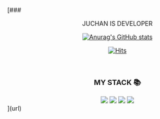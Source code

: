 [### <div align=center> JUCHAN IS DEVELOPER </div>

<!--
**mtaa5223/mtaa5223** is a ✨ _special_ ✨ repository because its `README.md` (this file) appears on your GitHub profile.

Here are some ideas to get you started:

- 🔭 I’m currently working on ...
- 🌱 I’m currently learning ...
- 👯 I’m looking to collaborate on ...
- 🤔 I’m looking for help with ...
- 💬 Ask me about ...
- 📫 How to reach me: ...
- 😄 Pronouns: ...
- ⚡ Fun fact: ...
-->
<div align=center>
                
  

  
[![Anurag's GitHub stats](https://github-readme-stats.vercel.app/api?username=mtaa5223&theme=vue-dark)](https://github.com/anuraghazra/github-readme-stats)

[![Hits](https://hits.seeyoufarm.com/api/count/incr/badge.svg?url=https%3A%2F%2Fgithub.com%2Fgjbae1212%2Fhit-counter)](https://hits.seeyoufarm.com)                    

<br>
  
### MY STACK 📚
  
  <img src="https://img.shields.io/badge/-C%23-red?style=for-the-badge&logo=csharp">
  <img src="https://img.shields.io/badge/-C-orange?style=for-the-badge&logo=c">
  <img src="https://img.shields.io/badge/-C++-yellow?style=for-the-badge&logo=cplusplus">
  <img src="https://img.shields.io/badge/-Unity-green?style=for-the-badge&logo=unity">
  
</div>
](url)
